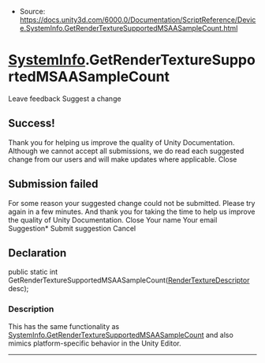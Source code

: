 * Source: https://docs.unity3d.com/6000.0/Documentation/ScriptReference/Device.SystemInfo.GetRenderTextureSupportedMSAASampleCount.html

#  [SystemInfo](https://docs.unity3d.com/6000.0/Documentation/ScriptReference/Device.SystemInfo.html).GetRenderTextureSupportedMSAASampleCount
Leave feedback
Suggest a change
## Success!
Thank you for helping us improve the quality of Unity Documentation. Although we cannot accept all submissions, we do read each suggested change from our users and will make updates where applicable.
Close
## Submission failed
For some reason your suggested change could not be submitted. Please <a>try again</a> in a few minutes. And thank you for taking the time to help us improve the quality of Unity Documentation.
Close
Your name Your email Suggestion* Submit suggestion
Cancel
## Declaration
public static int GetRenderTextureSupportedMSAASampleCount([RenderTextureDescriptor](https://docs.unity3d.com/6000.0/Documentation/ScriptReference/RenderTextureDescriptor.html) desc); 
### Description
This has the same functionality as [SystemInfo.GetRenderTextureSupportedMSAASampleCount](https://docs.unity3d.com/6000.0/Documentation/ScriptReference/SystemInfo.GetRenderTextureSupportedMSAASampleCount.html) and also mimics platform-specific behavior in the Unity Editor.
* * *
